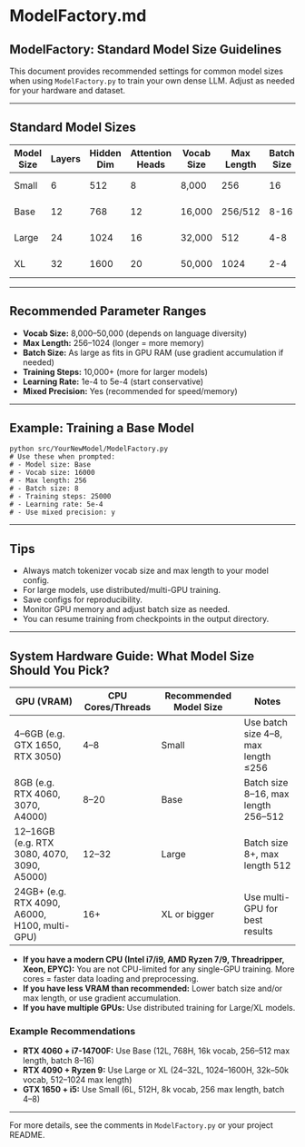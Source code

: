 # ModelFactory.md

## ModelFactory: Standard Model Size Guidelines

This document provides recommended settings for common model sizes when using `ModelFactory.py` to train your own dense LLM. Adjust as needed for your hardware and dataset.

---

## Standard Model Sizes

| Model Size | Layers | Hidden Dim | Attention Heads | Vocab Size | Max Length | Batch Size | Training Steps | Notes |
|------------|--------|------------|-----------------|------------|------------|------------|----------------|-------|
| Small      | 6      | 512        | 8               | 8,000      | 256        | 16         | 10,000         | Fast prototyping |
| Base       | 12     | 768        | 12              | 16,000     | 256/512    | 8-16       | 25,000         | GPT-2 base scale |
| Large      | 24     | 1024       | 16              | 32,000     | 512        | 4-8        | 50,000         | Requires more VRAM |
| XL         | 32     | 1600       | 20              | 50,000     | 1024       | 2-4        | 100,000        | Multi-GPU recommended |

---

## Recommended Parameter Ranges

- **Vocab Size:** 8,000–50,000 (depends on language diversity)
- **Max Length:** 256–1024 (longer = more memory)
- **Batch Size:** As large as fits in GPU RAM (use gradient accumulation if needed)
- **Training Steps:** 10,000+ (more for larger models)
- **Learning Rate:** 1e-4 to 5e-4 (start conservative)
- **Mixed Precision:** Yes (recommended for speed/memory)

---

## Example: Training a Base Model

```
python src/YourNewModel/ModelFactory.py
# Use these when prompted:
# - Model size: Base
# - Vocab size: 16000
# - Max length: 256
# - Batch size: 8
# - Training steps: 25000
# - Learning rate: 5e-4
# - Use mixed precision: y
```

---

## Tips
- Always match tokenizer vocab size and max length to your model config.
- For large models, use distributed/multi-GPU training.
- Save configs for reproducibility.
- Monitor GPU memory and adjust batch size as needed.
- You can resume training from checkpoints in the output directory.

---

## System Hardware Guide: What Model Size Should You Pick?

| GPU (VRAM)         | CPU Cores/Threads | Recommended Model Size | Notes |
|--------------------|-------------------|-----------------------|-------|
| 4–6GB (e.g. GTX 1650, RTX 3050) | 4–8 | Small                | Use batch size 4–8, max length ≤256 |
| 8GB (e.g. RTX 4060, 3070, A4000) | 8–20 | Base                 | Batch size 8–16, max length 256–512 |
| 12–16GB (e.g. RTX 3080, 4070, 3090, A5000) | 12–32 | Large        | Batch size 8+, max length 512 |
| 24GB+ (e.g. RTX 4090, A6000, H100, multi-GPU) | 16+ | XL or bigger | Use multi-GPU for best results |

- **If you have a modern CPU (Intel i7/i9, AMD Ryzen 7/9, Threadripper, Xeon, EPYC):** You are not CPU-limited for any single-GPU training. More cores = faster data loading and preprocessing.
- **If you have less VRAM than recommended:** Lower batch size and/or max length, or use gradient accumulation.
- **If you have multiple GPUs:** Use distributed training for Large/XL models.

### Example Recommendations
- **RTX 4060 + i7-14700F:** Use Base (12L, 768H, 16k vocab, 256–512 max length, batch 8–16)
- **RTX 4090 + Ryzen 9:** Use Large or XL (24–32L, 1024–1600H, 32k–50k vocab, 512–1024 max length)
- **GTX 1650 + i5:** Use Small (6L, 512H, 8k vocab, 256 max length, batch 4–8)

---

For more details, see the comments in `ModelFactory.py` or your project README.
